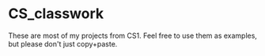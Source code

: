 # CS_classwork
These are most of my projects from CS1. Feel free to use them as examples, but please don't just copy+paste.
